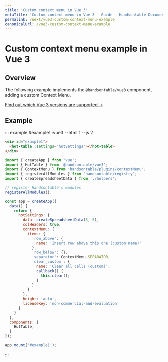 ```yaml
---
title: 'Custom context menu in Vue 3'
metaTitle: 'Custom context menu in Vue 3 - Guide - Handsontable Documentation'
permalink: /next/vue3-custom-context-menu-example
canonicalUrl: /vue3-custom-context-menu-example
---
```


# Custom context menu example in Vue 3

## Overview

The following example implements the `@handsontable/vue3` component, adding a custom Context Menu.

[Find out which Vue 3 versions are supported &#8594;](@/guides/integrate-with-vue3/vue3-installation.md#vue-3-version-support)

## Example

::: example #example1 :vue3 --html 1 --js 2
```html
<div id="example1">
  <hot-table :settings="hotSettings"></hot-table>
</div>
```
```js
import { createApp } from 'vue';
import { HotTable } from '@handsontable/vue3';
import { ContextMenu } from 'handsontable/plugins/contextMenu';
import { registerAllModules } from 'handsontable/registry';
import { createSpreadsheetData } from './helpers';

// register Handsontable's modules
registerAllModules();

const app = createApp({
  data() {
    return {
      hotSettings: {
        data: createSpreadsheetData(5, 5),
        colHeaders: true,
        contextMenu: {
          items: {
            'row_above': {
              name: 'Insert row above this one (custom name)'
            },
            'row_below': {},
            'separator': ContextMenu.SEPARATOR,
            'clear_custom': {
              name: 'Clear all cells (custom)',
              callback() {
                this.clear();
              }
            }
          }
        },
        height: 'auto',
        licenseKey: 'non-commercial-and-evaluation'
      }
    }
  },
  components: {
    HotTable,
  }
});

app.mount('#example1');
```
:::
